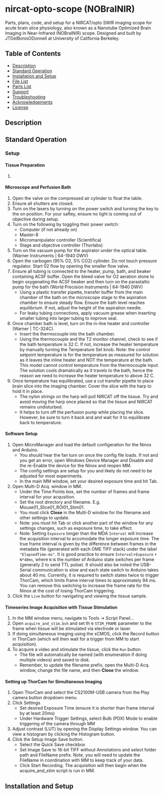 # nircat-opto-scope (NOBraINIR)
Parts, plans, code, and setup for a NIRCAT/opto SWIR imaging scope for acute brain slice physiology, also known as a Nanotube Optimized Brain Imaging in Near-Infrared (NOBraINIR) scope. Designed and built by JTDelBonisODonnell at University of California Berkeley.

## Table of Contents
* [Description](#description)
* [Standard Operation](#sop)
* [Installation and Setup](#installation)
* [File List](#filelist)
* [Parts List](#partslist)
* [Support](#support)
* [Troubleshooting](#troubleshooting)
* [Acknowledgements](#acknowledgements)
* [License](#license)

<a name="description"></a> 
## Description

<a name="sop"></a> 
## Standard Operation

### Setup
#### Tissue Preparation
1. 
#### Microscope and Perfusion Bath
1. Open the valve on the compressed air cylinder to float the table.
2. Ensure all shutters are closed.
3. Turn on the lasers by turning on the power switch and turning the key to the on position. For your saftey, ensure no light is coming out of objective during setup.
4. Turn on the following by toggling their power switch:
   * Computer (if not already on)
   * Master-8
   * Micromanipulator controller (Scientifica)
   * Stage and objective controller (Thorlabs)
5. Turn on the vacuum pump for the aspirator under the optical table. (Warner Instruments | 64-1940	DWV)
6. Open the carbogen (95% O2, 5% CO2) cylinder. Do not touch pressure regulator. Start 02 flow by opening the smaller flow valve.
7. Ensure all tubing is connected to the heater, pump, bath, and beaker containing ACSF buffer. Open the bleed valve for O2 aeration stone to begin oxygenating the ACSF beaker and then turn on the parastaltic pump for the bath (World Precision Instruments | 64-1940	DWV)
   * Using a plastic transfer pipette, transfer buffer from the main chamber of the bath on the microscope stage to the aspiration chamber to ensure steady flow. Ensure the bath level reaches equilibrium. If not, adjust the height of the aspiration needle.
   * For leaky tubing connections, apply vacuum grease when inserting smaller tubing into larger tubing to improve seal.
8. Once chamber bath is level, turn on the in-line heater and controller (Warner | TC-324C).
   * Insert the thermocouple into the bath chamber.
   * Using the thermocouple and the T2 monitor channel, check to see if the bath temperature is 32 C. If not, increase the heater temperature by manually turning the Temperature Set knob. Note: the control setpoint temperature is for the temperature as measured for solution as it leaves the inline heater and NOT the temperature at the bath. This model cannot control temperature from the thermocouple input. The solution cools dramatically as it travels to the bath, hence the reason we need to increase the heater temperature to above 32 C.
9. Once temperature has equilibrated, use a cut transfer pipette to place brain slice into the imaging chamber. Cover the slice with the harp to hold it in place.
   * The nylon strings on the harp will pull NIRCAT off the tissue. Try and avoid moving the harp once placed so that the tissue and NIRCAT remains undisturbed.
   * It helps to turn off the perfusion pump while placing the slice. However, be sure to turn it back and and wait for it to equilibrate back to temperature.
#### Software Setup
1. Open MicroManager and load the default configeration for the Ninox and Arduino.
   * You should hear the fan turn on once the config file loads. If not and you get an error, open Windows Device Manager and Disable and the re-Enable the device for the Ninox and reopen MM.
   * The config settings are setup for you and likely do not need to be adjusted for most experiments.
   * In the main MM window, set your desired exposure time and hit Tab.
2. Open Multi-D Acq. window in MM.
   * Under the Time Points box, set the number of frames and frame interval for your acqusition.
   * Set the root directory and filename. E.g. Mouse01_Slice01_ROI01_Stim01.
   * You must click **Close** in the Multi-D window for the filename and other settings to update.
   * Note: you must hit Tab or click another part of the window for any settings changes, such as exposure time, to take effect.
   * Note: Setting `Exposure` longer than the MDA `Interval` will increase the acquisition interval to accomodate the longer exposure time. The true frame interval is given by the difference between frames in the metadata file (generated with each OME TIFF stack) under the label `"ElapsedTime-ms"`. It is good practice to ensure `Interval`>`Exposure` `+ N*40ms`, where `N` is the number of Arduino state switches per frame (generally 2 to send TTL pulse). It should also be noted the USB-Serial communication is slow and each state switch to Arduino takes about 40 ms. Currently, it is required to switch states twice to trigger ThorCam, which limits frame interval times to approximately 94 ms. You can remove this switching to increase the frame rate for the Ninox at the cost of losing ThorCam triggering.
3. Click the ```Live``` button for navigating and viewing the tissue sample. 

#### Timeseries Image Acquisition with Tissue Stimulation
1. In the MM window menu, navigate to Tools -> Script Panel...
2. Open ```acquire_and_stim.bsh``` and set th
e ```STIM_FRAME``` parameter to the frame when tissue will be stimulated via electrode or laser.
3. If doing simultaneous imaging using the sCMOS, click the Record button in ThorCam (which will then wait for a trigger from MM to start acquisition).
3. To acquire a video and stimulate the tissue, click the ```Run``` button.
   * The file will automatically be named (with enumeration if doing multiple videos) and saved to disk.
   * Remember, to update the filename prefix, open the Multi-D Acq. window, change the file name, and then **Close** the window. 
#### Setting up ThorCam for Simultaneous Imaging
1. Open ThorCam and select the CS2100M-USB camera from the Play camera button dropdown menu.
2. Click Settings
   * Set desired Exposure Time (ensure it is shorter than frame interval by at least 20ms)
   * Under Hardware Trigger Settings, select Bulb (PDX) Mode to enable triggering of the camera through MM
3. Adjust contrast (LUT) by opening the Display Settings window. You can view a histogram by clicking the Histogram button.
4. Click the Setup Image Save button.
   * Select the Quick Save checkbox
   * Set Image Save to 16-bit TIFF without Annotations and select folder path and FileName prefix. Note, you will need to update the FileName in coordination with MM to keep track of your data.
   * Click Start Recording. The acquisition will then begin when the acquire_and_stim script is run in MM.
<a name="installation"></a> 

## Installation and Setup

